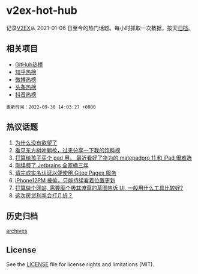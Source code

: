 # v2ex-hot-hub

 记录[V2EX](https://www.v2ex.com/)从 2021-01-06 日至今的热门话题。每小时抓取一次数据，按天[归档](archives)。
 
 ## 相关项目

- [GitHub热榜](https://github.com/snaildev/github-hot-hub)
- [知乎热榜](https://github.com/snaildev/zhihu-hot-hub)
- [微博热榜](https://github.com/snaildev/weibo-hot-hub)
- [头条热榜](https://github.com/snaildev/toutiao-hot-hub)
- [抖音热榜](https://github.com/snaildev/douyin-hot-hub)


 `更新时间：2022-09-30 14:03:27 +0800`

## 热议话题

1. [为什么没有欲望了](https://www.v2ex.com/t/883842)
1. [看见东方树叶躺枪，过来分享一下我的饮料榜](https://www.v2ex.com/t/883860)
1. [打算给孩子买个 pad 用， 最近看好了华为的 matepadpro 11 和 iPad 很难选](https://www.v2ex.com/t/883862)
1. [刚续费了 Jetbrains 全家桶三年](https://www.v2ex.com/t/883905)
1. [请完成实名认证以便使用 Gitee Pages 服务](https://www.v2ex.com/t/883814)
1. [iPhone12PM 被偷，只能持续看着位置更新](https://www.v2ex.com/t/883819)
1. [打算做个网站, 需要画个极其潦草的草图告诉 UI, 一般用什么工具比较好?](https://www.v2ex.com/t/883946)
1. [这次房贷利率会打几折？](https://www.v2ex.com/t/883916)

## 历史归档

[archives](archives)

## License

See the [LICENSE](LICENSE) file for license rights and limitations (MIT).
